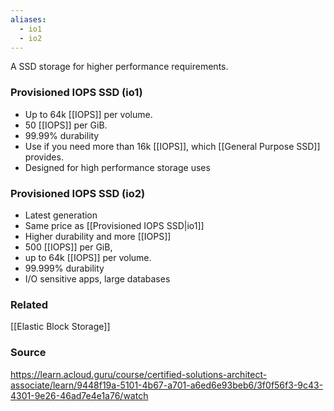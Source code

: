 ```yaml
---
aliases:
  - io1
  - io2
---
```

A SSD storage for higher performance requirements.
### Provisioned IOPS SSD (io1)
* Up to 64k [[IOPS]] per volume.
* 50 [[IOPS]] per GiB.
* 99.99% durability
* Use if you need more than 16k [[IOPS]], which [[General Purpose SSD]] provides.
* Designed for high performance storage uses
### Provisioned IOPS SSD (io2)
* Latest generation
* Same price as [[Provisioned IOPS SSD|io1]]
* Higher durability and more [[IOPS]]
* 500 [[IOPS]] per GiB,
* up to 64k [[IOPS]] per volume.
* 99.999% durability
* I/O sensitive apps, large databases

### Related
[[Elastic Block Storage]]
### Source
https://learn.acloud.guru/course/certified-solutions-architect-associate/learn/9448f19a-5101-4b67-a701-a6ed6e93beb6/3f0f56f3-9c43-4301-9e26-46ad7e4e1a76/watch